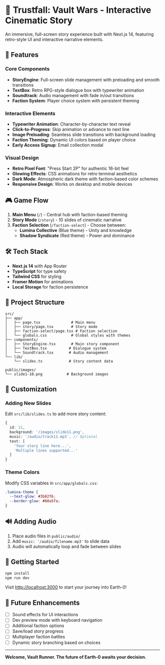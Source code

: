 # 🧠 Trustfall: Vault Wars - Interactive Cinematic Story

An immersive, full-screen story experience built with Next.js 14, featuring retro-style UI and interactive narrative elements.

## 🚀 Features

### Core Components
- **StoryEngine**: Full-screen slide management with preloading and smooth transitions
- **TextBox**: Retro RPG-style dialogue box with typewriter animation
- **Soundtrack**: Audio management with fade in/out transitions
- **Faction System**: Player choice system with persistent theming

### Interactive Elements
- **Typewriter Animation**: Character-by-character text reveal
- **Click-to-Progress**: Skip animation or advance to next line
- **Image Preloading**: Seamless slide transitions with background loading
- **Faction Theming**: Dynamic UI colors based on player choice
- **Early Access Signup**: Email collection modal

### Visual Design
- **Retro Pixel Font**: "Press Start 2P" for authentic 16-bit feel
- **Glowing Effects**: CSS animations for retro terminal aesthetics
- **Dark Mode**: Atmospheric dark theme with faction-based color schemes
- **Responsive Design**: Works on desktop and mobile devices

## 🎮 Game Flow

1. **Main Menu** (`/`) - Central hub with faction-based theming
2. **Story Mode** (`/story`) - 10 slides of cinematic narrative
3. **Faction Selection** (`/faction-select`) - Choose between:
   - **Lumina Collective** (Blue theme) - Unity and knowledge
   - **Shadow Syndicate** (Red theme) - Power and dominance

## 🛠 Tech Stack

- **Next.js 14** with App Router
- **TypeScript** for type safety
- **Tailwind CSS** for styling
- **Framer Motion** for animations
- **Local Storage** for faction persistence

## 📁 Project Structure

```
src/
├── app/
│   ├── page.tsx              # Main menu
│   ├── story/page.tsx        # Story mode
│   ├── faction-select/page.tsx # Faction selection
│   └── globals.css           # Global styles with themes
├── components/
│   ├── StoryEngine.tsx       # Main story component
│   ├── TextBox.tsx          # Dialogue system
│   └── Soundtrack.tsx       # Audio management
└── lib/
    └── slides.ts            # Story content data

public/images/
└── slide1-10.png           # Background images
```

## 🎨 Customization

### Adding New Slides
Edit `src/lib/slides.ts` to add more story content:

```typescript
{
  id: 11,
  background: '/images/slide11.png',
  music: '/audio/track11.mp3', // Optional
  text: [
    'Your story line here...',
    'Multiple lines supported...'
  ]
}
```

### Theme Colors
Modify CSS variables in `src/app/globals.css`:

```css
.lumina-theme {
  --text-glow: #3b82f6;
  --border-glow: #60a5fa;
}
```

## 🔊 Adding Audio

1. Place audio files in `public/audio/`
2. Add `music: '/audio/filename.mp3'` to slide data
3. Audio will automatically loop and fade between slides

## 🚀 Getting Started

```bash
npm install
npm run dev
```

Visit [http://localhost:3000](http://localhost:3000) to start your journey into Earth-0!

## 🌟 Future Enhancements

- [ ] Sound effects for UI interactions
- [ ] Dev preview mode with keyboard navigation
- [ ] Additional faction options
- [ ] Save/load story progress
- [ ] Multiplayer faction battles
- [ ] Dynamic story branching based on choices

---

**Welcome, Vault Runner. The future of Earth-0 awaits your decision.**
